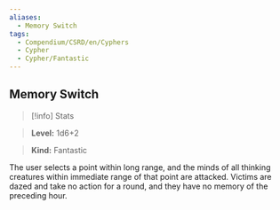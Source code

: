 ```yaml
---
aliases:
  - Memory Switch
tags:
  - Compendium/CSRD/en/Cyphers
  - Cypher
  - Cypher/Fantastic
---
```

  
    
## Memory Switch    
>[!info] Stats    
> **Level:** 1d6+2    
> **Kind:** Fantastic  
    
The user selects a point within long range, and the minds of all thinking creatures within immediate range of that point are attacked. Victims are dazed and take no action for a round, and they have no memory of the preceding hour.